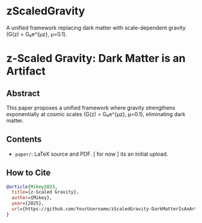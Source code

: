 # zScaledGravity
A unified framework replacing dark matter with scale-dependent gravity (G(z) = G₀e^{μz}, μ=0.1).
# z-Scaled Gravity: Dark Matter is an Artifact  
## Abstract  
This paper proposes a unified framework where gravity strengthens exponentially at cosmic scales (G(z) = G₀e^{μz}, μ=0.1), eliminating dark matter.  

## Contents  
- `paper/`: LaTeX source and PDF.  [ for now ] its an initial upload.

## How to Cite  
```bibtex
@article{Mikey2023,
  title={z-Scaled Gravity},
  author={Mikey},
  year={2025},
  url={https://github.com/YourUsername/zScaledGravity-DarkMatterIsAnArtifact}
}
